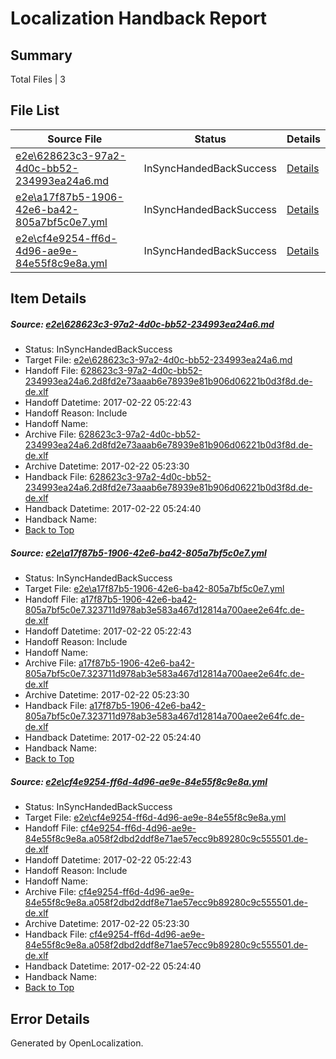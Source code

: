 # <a name='report-top'></a> Localization Handback Report

## Summary
 Total Files | 3

## File List
 Source File | Status | Details 
 ----------- | ------ | ------- 
 [e2e\628623c3-97a2-4d0c-bb52-234993ea24a6.md](https://github.com/OpenLocalizationTestOrg/ol-test4/blob/383b46e5e256a46fa84685add5c4a0323e6ae176/e2e/628623c3-97a2-4d0c-bb52-234993ea24a6.md) | InSyncHandedBackSuccess | [Details](#8bfbf63280998513d30ccb63bb97d932c6347f821)
 [e2e\a17f87b5-1906-42e6-ba42-805a7bf5c0e7.yml](https://github.com/OpenLocalizationTestOrg/ol-test4/blob/383b46e5e256a46fa84685add5c4a0323e6ae176/e2e/a17f87b5-1906-42e6-ba42-805a7bf5c0e7.yml) | InSyncHandedBackSuccess | [Details](#9f1b5d1294e73f5e97448c14f783f05c6fa787062)
 [e2e\cf4e9254-ff6d-4d96-ae9e-84e55f8c9e8a.yml](https://github.com/OpenLocalizationTestOrg/ol-test4/blob/383b46e5e256a46fa84685add5c4a0323e6ae176/e2e/cf4e9254-ff6d-4d96-ae9e-84e55f8c9e8a.yml) | InSyncHandedBackSuccess | [Details](#e15f3d790a730a4072190700bbec0ddcbfd739c93)

## Item Details
##### <a name='8bfbf63280998513d30ccb63bb97d932c6347f821'></a> Source: [e2e\628623c3-97a2-4d0c-bb52-234993ea24a6.md](https://github.com/OpenLocalizationTestOrg/ol-test4/blob/383b46e5e256a46fa84685add5c4a0323e6ae176/e2e/628623c3-97a2-4d0c-bb52-234993ea24a6.md)
* Status: InSyncHandedBackSuccess
* Target File: [e2e\628623c3-97a2-4d0c-bb52-234993ea24a6.md](https://github.com/OpenLocalizationTestOrg/ol-test4-dede/blob/478aabdea89ce921a35ad8bb80df9172a3dcf160/e2e/628623c3-97a2-4d0c-bb52-234993ea24a6.md)
* Handoff File: [628623c3-97a2-4d0c-bb52-234993ea24a6.2d8fd2e73aaab6e78939e81b906d06221b0d3f8d.de-de.xlf](https://github.com/OpenLocalizationTestOrg/ol-test4-handoff/blob/d1f7d8b0945957c382b500c212d72b5e1666b160/ol-handoff/OpenLocalizationTestOrg/ol-test4-dede/xinjiang/ht/628623c3-97a2-4d0c-bb52-234993ea24a6.2d8fd2e73aaab6e78939e81b906d06221b0d3f8d.de-de.xlf)
* Handoff Datetime: 2017-02-22 05:22:43
* Handoff Reason: Include
* Handoff Name: 
* Archive File: [628623c3-97a2-4d0c-bb52-234993ea24a6.2d8fd2e73aaab6e78939e81b906d06221b0d3f8d.de-de.xlf](https://github.com/OpenLocalizationTestOrg/ol-test4-handoff/blob/ba33fafd534293ef1661e929b9e6426dec53f5db/ol-archive/OpenLocalizationTestOrg/ol-test4-dede/xinjiang/ht/628623c3-97a2-4d0c-bb52-234993ea24a6.2d8fd2e73aaab6e78939e81b906d06221b0d3f8d.de-de.xlf)
* Archive Datetime: 2017-02-22 05:23:30
* Handback File: [628623c3-97a2-4d0c-bb52-234993ea24a6.2d8fd2e73aaab6e78939e81b906d06221b0d3f8d.de-de.xlf](https://github.com/OpenLocalizationTestOrg/ol-test4-handback/blob/76873f85a06b69d386bc955ce6045e92902863fb/ol-handback/OpenLocalizationTestOrg/ol-test4-dede/xinjiang/ht/628623c3-97a2-4d0c-bb52-234993ea24a6.2d8fd2e73aaab6e78939e81b906d06221b0d3f8d.de-de.xlf)
* Handback Datetime: 2017-02-22 05:24:40
* Handback Name: 
* [Back to Top](#report-top)

##### <a name='9f1b5d1294e73f5e97448c14f783f05c6fa787062'></a> Source: [e2e\a17f87b5-1906-42e6-ba42-805a7bf5c0e7.yml](https://github.com/OpenLocalizationTestOrg/ol-test4/blob/383b46e5e256a46fa84685add5c4a0323e6ae176/e2e/a17f87b5-1906-42e6-ba42-805a7bf5c0e7.yml)
* Status: InSyncHandedBackSuccess
* Target File: [e2e\a17f87b5-1906-42e6-ba42-805a7bf5c0e7.yml](https://github.com/OpenLocalizationTestOrg/ol-test4-dede/blob/478aabdea89ce921a35ad8bb80df9172a3dcf160/e2e/a17f87b5-1906-42e6-ba42-805a7bf5c0e7.yml)
* Handoff File: [a17f87b5-1906-42e6-ba42-805a7bf5c0e7.323711d978ab3e583a467d12814a700aee2e64fc.de-de.xlf](https://github.com/OpenLocalizationTestOrg/ol-test4-handoff/blob/d1f7d8b0945957c382b500c212d72b5e1666b160/ol-handoff/OpenLocalizationTestOrg/ol-test4-dede/xinjiang/ht/a17f87b5-1906-42e6-ba42-805a7bf5c0e7.323711d978ab3e583a467d12814a700aee2e64fc.de-de.xlf)
* Handoff Datetime: 2017-02-22 05:22:43
* Handoff Reason: Include
* Handoff Name: 
* Archive File: [a17f87b5-1906-42e6-ba42-805a7bf5c0e7.323711d978ab3e583a467d12814a700aee2e64fc.de-de.xlf](https://github.com/OpenLocalizationTestOrg/ol-test4-handoff/blob/ba33fafd534293ef1661e929b9e6426dec53f5db/ol-archive/OpenLocalizationTestOrg/ol-test4-dede/xinjiang/ht/a17f87b5-1906-42e6-ba42-805a7bf5c0e7.323711d978ab3e583a467d12814a700aee2e64fc.de-de.xlf)
* Archive Datetime: 2017-02-22 05:23:30
* Handback File: [a17f87b5-1906-42e6-ba42-805a7bf5c0e7.323711d978ab3e583a467d12814a700aee2e64fc.de-de.xlf](https://github.com/OpenLocalizationTestOrg/ol-test4-handback/blob/76873f85a06b69d386bc955ce6045e92902863fb/ol-handback/OpenLocalizationTestOrg/ol-test4-dede/xinjiang/ht/a17f87b5-1906-42e6-ba42-805a7bf5c0e7.323711d978ab3e583a467d12814a700aee2e64fc.de-de.xlf)
* Handback Datetime: 2017-02-22 05:24:40
* Handback Name: 
* [Back to Top](#report-top)

##### <a name='e15f3d790a730a4072190700bbec0ddcbfd739c93'></a> Source: [e2e\cf4e9254-ff6d-4d96-ae9e-84e55f8c9e8a.yml](https://github.com/OpenLocalizationTestOrg/ol-test4/blob/383b46e5e256a46fa84685add5c4a0323e6ae176/e2e/cf4e9254-ff6d-4d96-ae9e-84e55f8c9e8a.yml)
* Status: InSyncHandedBackSuccess
* Target File: [e2e\cf4e9254-ff6d-4d96-ae9e-84e55f8c9e8a.yml](https://github.com/OpenLocalizationTestOrg/ol-test4-dede/blob/478aabdea89ce921a35ad8bb80df9172a3dcf160/e2e/cf4e9254-ff6d-4d96-ae9e-84e55f8c9e8a.yml)
* Handoff File: [cf4e9254-ff6d-4d96-ae9e-84e55f8c9e8a.a058f2dbd2ddf8e71ae57ecc9b89280c9c555501.de-de.xlf](https://github.com/OpenLocalizationTestOrg/ol-test4-handoff/blob/d1f7d8b0945957c382b500c212d72b5e1666b160/ol-handoff/OpenLocalizationTestOrg/ol-test4-dede/xinjiang/ht/cf4e9254-ff6d-4d96-ae9e-84e55f8c9e8a.a058f2dbd2ddf8e71ae57ecc9b89280c9c555501.de-de.xlf)
* Handoff Datetime: 2017-02-22 05:22:43
* Handoff Reason: Include
* Handoff Name: 
* Archive File: [cf4e9254-ff6d-4d96-ae9e-84e55f8c9e8a.a058f2dbd2ddf8e71ae57ecc9b89280c9c555501.de-de.xlf](https://github.com/OpenLocalizationTestOrg/ol-test4-handoff/blob/ba33fafd534293ef1661e929b9e6426dec53f5db/ol-archive/OpenLocalizationTestOrg/ol-test4-dede/xinjiang/ht/cf4e9254-ff6d-4d96-ae9e-84e55f8c9e8a.a058f2dbd2ddf8e71ae57ecc9b89280c9c555501.de-de.xlf)
* Archive Datetime: 2017-02-22 05:23:30
* Handback File: [cf4e9254-ff6d-4d96-ae9e-84e55f8c9e8a.a058f2dbd2ddf8e71ae57ecc9b89280c9c555501.de-de.xlf](https://github.com/OpenLocalizationTestOrg/ol-test4-handback/blob/76873f85a06b69d386bc955ce6045e92902863fb/ol-handback/OpenLocalizationTestOrg/ol-test4-dede/xinjiang/ht/cf4e9254-ff6d-4d96-ae9e-84e55f8c9e8a.a058f2dbd2ddf8e71ae57ecc9b89280c9c555501.de-de.xlf)
* Handback Datetime: 2017-02-22 05:24:40
* Handback Name: 
* [Back to Top](#report-top)


## Error Details

Generated by OpenLocalization.
